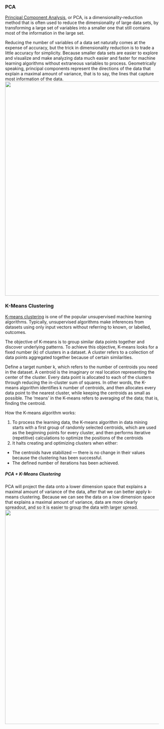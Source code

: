 ### PCA  
[Principal Component Analysis](https://builtin.com/data-science/step-step-explanation-principal-component-analysis), or PCA, is a dimensionality-reduction method that is often used to reduce the dimensionality of large data sets, by transforming a large set of variables into a smaller one that still contains most of the information in the large set.

Reducing the number of variables of a data set naturally comes at the expense of accuracy, but the trick in dimensionality reduction is to trade a little accuracy for simplicity. Because smaller data sets are easier to explore and visualize and make analyzing data much easier and faster for machine learning algorithms without extraneous variables to process. Geometrically speaking, principal components represent the directions of the data that explain a maximal amount of variance, that is to say, the lines that capture most information of the data. 
<img src="http://ordination.okstate.edu/3varpca.jpg" width="700"/>  

### K-Means Clustering
[K-means clustering](https://towardsdatascience.com/understanding-k-means-clustering-in-machine-learning-6a6e67336aa1) is one of the popular unsupervised machine learning algorithms.
Typically, unsupervised algorithms make inferences from datasets using only input vectors without referring to known, or labelled, outcomes.  

The objective of K-means is to group similar data points together and discover underlying patterns. To achieve this objective, K-means looks for a fixed number (k) of clusters in a dataset. A cluster refers to a collection of data points aggregated together because of certain similarities.  

Define a target number k, which refers to the number of centroids you need in the dataset. A centroid is the imaginary or real location representing the center of the cluster. Every data point is allocated to each of the clusters through reducing the in-cluster sum of squares. In other words, the K-means algorithm identifies k number of centroids, and then allocates every data point to the nearest cluster, while keeping the centroids as small as possible. The ‘means’ in the K-means refers to averaging of the data; that is, finding the centroid.  

How the K-means algorithm works:
1. To process the learning data, the K-means algorithm in data mining starts with a first group of randomly selected centroids, which are used as the beginning points for every cluster, and then performs iterative (repetitive) calculations to optimize the positions of the centroids
2. It halts creating and optimizing clusters when either:
 - The centroids have stabilized — there is no change in their values because the clustering has been successful.
 - The defined number of iterations has been achieved.
 
##### PCA + K-Means Clustering
 
PCA will project the data onto a lower dimension space that explains a maximal amount of variance of the data, after that we can better apply k-means clustering. Because we can see the data on a low dimension space that explains a maximal amount of variance, data are more clearly spreadout, and so it is easier to group the data with larger spread.   
<img src="https://editor.analyticsvidhya.com/uploads/56854k%20means%20clustering.png" width="700"/>  
